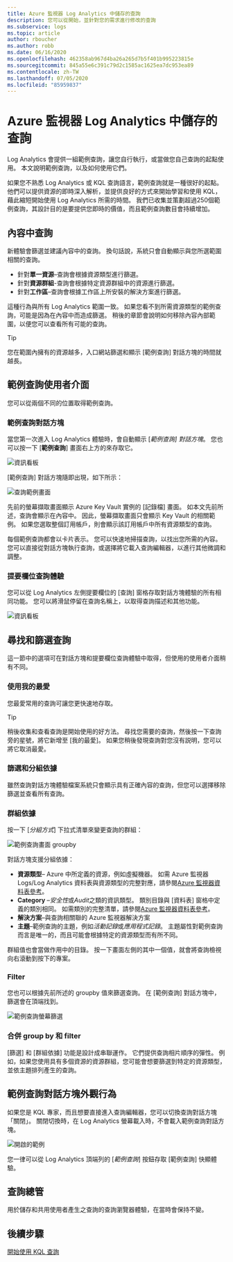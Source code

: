 ```yaml
---
title: Azure 監視器 Log Analytics 中儲存的查詢
description: 您可以從開始，並針對您的需求進行修改的查詢
ms.subservice: logs
ms.topic: article
author: rboucher
ms.author: robb
ms.date: 06/16/2020
ms.openlocfilehash: 462358ab967d4ba26a265d7b5f401b995223815e
ms.sourcegitcommit: 845a55e6c391c79d2c1585ac1625ea7dc953ea89
ms.contentlocale: zh-TW
ms.lasthandoff: 07/05/2020
ms.locfileid: "85959837"
---
```

# <a name="saved-queries-in-azure-monitor-log-analytics"></a>Azure 監視器 Log Analytics 中儲存的查詢

Log Analytics 會提供一組範例查詢，讓您自行執行，或當做您自己查詢的起點使用。 本文說明範例查詢，以及如何使用它們。

如果您不熟悉 Log Analytics 或 KQL 查詢語言，範例查詢就是一種很好的起點。 他們可以提供資源的即時深入解析，並提供良好的方式來開始學習和使用 KQL，藉此縮短開始使用 Log Analytics 所需的時間。 我們已收集並策劃超過250個範例查詢，其設計目的是要提供您即時的價值，而且範例查詢數目會持續增加。

## <a name="in-context-queries"></a>內容中查詢

新體驗會篩選並建議內容中的查詢。 換句話說，系統只會自動顯示與您所選範圍相關的查詢。

- 針對**單一資源**–查詢會根據資源類型進行篩選。
- 針對**資源群組**-查詢會根據特定資源群組中的資源進行篩選。
- 針對**工作區**–查詢會根據工作區上所安裝的解決方案進行篩選。

這種行為與所有 Log Analytics 範圍一致。 如果您看不到所需資源類型的範例查詢，可能是因為在內容中而造成篩選。 稍後的章節會說明如何移除內容內部範圍，以便您可以查看所有可能的查詢。

> [!TIP]
> 您在範圍內擁有的資源越多，入口網站篩選和顯示 [範例查詢] 對話方塊的時間就越長。

## <a name="example-query-user-interface"></a>範例查詢使用者介面

您可以從兩個不同的位置取得範例查詢。

### <a name="example-query-dialog"></a>範例查詢對話方塊

當您第一次進入 Log Analytics 體驗時，會自動顯示 [*範例查詢] 對話方塊*。  您也可以按一下 [**範例查詢**] 畫面右上方的來存取它。

![資訊看板](media/saved-queries/sidebar-2.png)

[範例查詢] 對話方塊隨即出現，如下所示：  

![查詢範例畫面](media/saved-queries/example-query-start.png)

先前的螢幕擷取畫面顯示 Azure Key Vault 實例的 [記錄檔] 畫面。 如本文先前所述，查詢會顯示在內容中。  因此，螢幕擷取畫面只會顯示 Key Vault 的相關範例。 如果您選取整個訂用帳戶，則會顯示該訂用帳戶中所有資源類型的查詢。  

每個範例查詢都會以卡片表示。 您可以快速地掃描查詢，以找出您所需的內容。 您可以直接從對話方塊執行查詢，或選擇將它載入查詢編輯器，以進行其他微調和調整。

### <a name="sidebar-query-experience"></a>提要欄位查詢體驗

您可以從 Log Analytics 左側提要欄位的 [查詢] 窗格存取對話方塊體驗的所有相同功能。 您可以將滑鼠停留在查詢名稱上，以取得查詢描述和其他功能。

![資訊看板](media/saved-queries/sidebar-3.png)

## <a name="finding-and-filtering-queries"></a>尋找和篩選查詢

這一節中的選項可在對話方塊和提要欄位查詢體驗中取得，但使用的使用者介面稍有不同。  

### <a name="use-favorites"></a>使用我的最愛

您最愛常用的查詢可讓您更快速地存取。

> [!TIP]
> 稍後收集和查看查詢是開始使用的好方法。 尋找您需要的查詢，然後按一下查詢旁的星號，將它新增至 [我的最愛]。 如果您稍後發現查詢對您沒有説明，您可以將它取消最愛。  

### <a name="filtering-and-group-by"></a>篩選和分組依據

雖然查詢對話方塊體驗檔案系統只會顯示具有正確內容的查詢，但您可以選擇移除篩選並查看所有查詢。

### <a name="group-by"></a>群組依據

按一下 [*分組方式*] 下拉式清單來變更查詢的群組：

![範例查詢畫面 groupby](media/saved-queries/example-query-groupby.png)

對話方塊支援分組依據：

- **資源類型**– Azure 中所定義的資源，例如虛擬機器。 如需 Azure 監視器 Logs/Log Analytics 資料表與資源類型的完整對應，請參閱[Azure 監視器資料表參考](/azure/azure-monitor/reference/tables/tables-resourcetype)。  
- **Category** –*安全性*或*Audit*之類的資訊類型。 類別目錄與 [資料表] 窗格中定義的類別相同。 如需類別的完整清單，請參閱[Azure 監視器資料表參考](/azure/azure-monitor/reference/tables/tables-category)。  
- **解決方案**–與查詢相關聯的 Azure 監視器解決方案
- **主題**–範例查詢的主題，例如*活動記錄*或*應用程式記錄*。 主題屬性對範例查詢而言是唯一的，而且可能會根據特定的資源類型而有所不同。

群組值也會當做作用中的目錄。 按一下畫面左側的其中一個值，就會將查詢檢視向右滾動到按下的專案。

### <a name="filter"></a>Filter

您也可以根據先前所述的 groupby 值來篩選查詢。 在 [範例查詢] 對話方塊中，篩選會在頂端找到。

![範例查詢螢幕篩選](media/saved-queries/example-query-filter.png)

### <a name="combining-group-by-and-filter"></a>合併 group by 和 filter

[篩選] 和 [群組依據] 功能是設計成串聯運作。 它們提供查詢相片順序的彈性。 例如，如果您使用具有多個資源的資源群組，您可能會想要篩選到特定的資源類型，並依主題排列產生的查詢。

## <a name="sample-query-dialog-appearance-behavior"></a>範例查詢對話方塊外觀行為

如果您是 KQL 專家，而且想要直接進入查詢編輯器，您可以切換查詢對話方塊「關閉」。 關閉切換時，在 Log Analytics 螢幕載入時，不會載入範例查詢對話方塊。

![開啟的範例](media/saved-queries/examples-on-off.png)

您一律可以從 Log Analytics 頂端列的 [*範例查詢*] 按鈕存取 [範例查詢] 快顯體驗。

## <a name="query-explorer"></a>查詢總管

用於儲存和共用使用者產生之查詢的查詢瀏覽器體驗，在當時會保持不變。

## <a name="next-steps"></a>後續步驟

[開始使用 KQL 查詢](get-started-queries.md)


